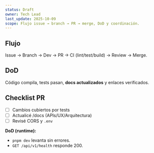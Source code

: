 ```yaml
---
status: Draft
owner: Tech Lead
last_update: 2025-10-09
scope: Flujo issue → branch → PR → merge, DoD y coordinación.
---
```


## Flujo
Issue → Branch → Dev → PR → CI (lint/test/build) → Review → Merge.

## DoD
Código compila, tests pasan, **docs actualizados** y enlaces verificados.

## Checklist PR
- [ ] Cambios cubiertos por tests
- [ ] Actualicé /docs (APIs/UX/Arquitectura)
- [ ] Revisé CORS y `.env`

**DoD (runtime):**
- `pnpm dev` levanta sin errores.
- `GET /api/v1/health` responde 200.
